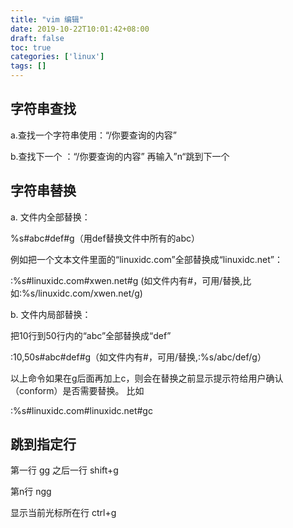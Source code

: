 ```yaml
---
title: "vim 编辑"
date: 2019-10-22T10:01:42+08:00
draft: false
toc: true
categories: ['linux']
tags: []
---
```


## 字符串查找

a.查找一个字符串使用：“/你要查询的内容”

b.查找下一个 ：“/你要查询的内容” 再输入”n“跳到下一个

## 字符串替换

a. 文件内全部替换：

%s#abc#def#g（用def替换文件中所有的abc）

例如把一个文本文件里面的“linuxidc.com”全部替换成“linuxidc.net”：

:%s#linuxidc.com#xwen.net#g (如文件内有#，可用/替换,比如:%s/linuxidc.com/xwen.net/g)

b. 文件内局部替换：

把10行到50行内的“abc”全部替换成“def”

:10,50s#abc#def#g（如文件内有#，可用/替换,:%s/abc/def/g）

以上命令如果在g后面再加上c，则会在替换之前显示提示符给用户确认（conform）是否需要替换。 比如

:%s#linuxidc.com#linuxidc.net#gc


## 跳到指定行

第一行 gg
之后一行 shift+g

第n行 ngg

显示当前光标所在行 ctrl+g
